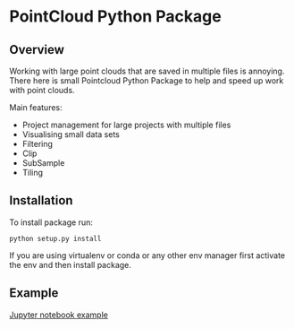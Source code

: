 # PointCloud Python Package

## Overview 

Working with large point clouds that are saved in multiple files is annoying. There here is small Pointcloud Python Package to help and speed
up work with point clouds. 
 
Main features:

* Project management for large projects with multiple files
* Visualising small data sets
* Filtering
* Clip
* SubSample
* Tiling

## Installation

To install package run:

```
python setup.py install
``` 

If you are using virtualenv or conda or any other env manager first activate the env and then install package.

## Example

[Jupyter notebook example](examples/example.ipynb)  
